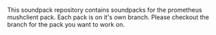 This soundpack repository contains soundpacks for the prometheus mushclient pack.
Each pack is on it's own branch.
Please checkout the branch for the pack you want to work on.

